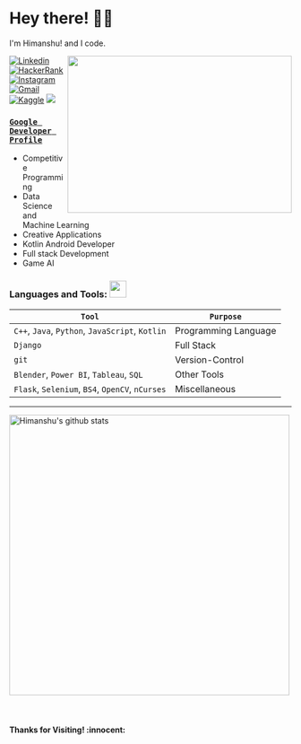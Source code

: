 <!-- Greeting -->
# Hey there! :wave::smiley:

<!--Introduction -->
I'm Himanshu! and I code. 
<br>

<img align="right" width="400" height="280" src="https://github.com/abhisheknaiidu/abhisheknaiidu/blob/master/code.gif"></img>

<!-- Your badges -->
[![Linkedin](https://img.shields.io/badge/-Himanshu-blue?style=flat&logo=Linkedin&logoColor=white)](https://www.linkedin.com/in/himanshu-negi-232566198/)
[![HackerRank](https://img.shields.io/badge/-Vicky_2000-islamicgreen?style=flat&logo=HackerRank&logoColor=black)](http://www.hackerrank.com/Vicky_2000)
[![Instagram](https://img.shields.io/badge/-hmmmanshu-c13584?style=flat&labelColor=c13584&logo=instagram&logoColor=white)](https://www.instagram.com/hmmmanshu/)
[![Gmail](https://img.shields.io/badge/-himanshunegi.2023-c14438?style=flat&logo=Gmail&logoColor=white)](mailto:himanshunegi.2023@gmail.com)
[![Kaggle](https://img.shields.io/badge/-himanshu2000-blue?style=flat&logo=kaggle&logoColor=white)](https://www.kaggle.com/himanshunegi2000)
![](https://komarev.com/ghpvc/?username=Bot-7037&style=flat)

### [**`Google Developer Profile`**](https://g.dev/himanshunegi)<br>

- Competitive Programming
- Data Science and Machine Learning
- Creative Applications
- Kotlin Android Developer
- Full stack Development
- Game AI

 ### Languages and Tools: <img src="https://media.giphy.com/media/WUlplcMpOCEmTGBtBW/giphy.gif" width="30">
 `Tool` | `Purpose`
---|---
`C++`, `Java`, `Python`, `JavaScript`, `Kotlin` | Programming Language
`Django` | Full Stack
`git` | Version-Control
`Blender`, `Power BI`, `Tableau`, `SQL` | Other Tools
`Flask`, `Selenium`, `BS4`, `OpenCV`, `nCurses`| Miscellaneous
---
 
<!-- GitHub README Stats -->
<p>
    <img width="500" height="auto" align="center" alt="Himanshu's github stats" 
         src="https://github-readme-stats.vercel.app/api?username=Bot-7037&show_icons=true&theme=algolia&count_private=true" />
    <br> <br> <br>
<h4 align="left"> Thanks for Visiting! :innocent:</h4> </p>
